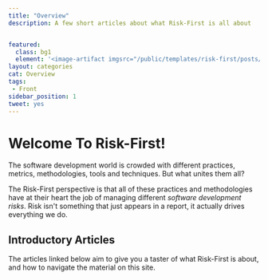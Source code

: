```yaml
---
title: "Overview"
description: A few short articles about what Risk-First is all about


featured: 
  class: bg1
  element: '<image-artifact imgsrc="/public/templates/risk-first/posts/airplane.svg">Track 1: Overview</image-artifact>'
layout: categories
cat: Overview
tags:
 - Front
sidebar_position: 1
tweet: yes
---
```


# Welcome To Risk-First!

The software development world is crowded with different practices, metrics, methodologies, tools and techniques.  But what unites them all?

The Risk-First perspective is that all of these practices and methodologies have at their heart the job of managing different _software development risks_.  Risk isn't something that just appears in a report, it actually drives everything we do.  


## Introductory Articles 
 
The articles linked below aim to give you a taster of what Risk-First is about, and how to navigate the material on this site.

<TagList filter="overview" tag="Overview" />